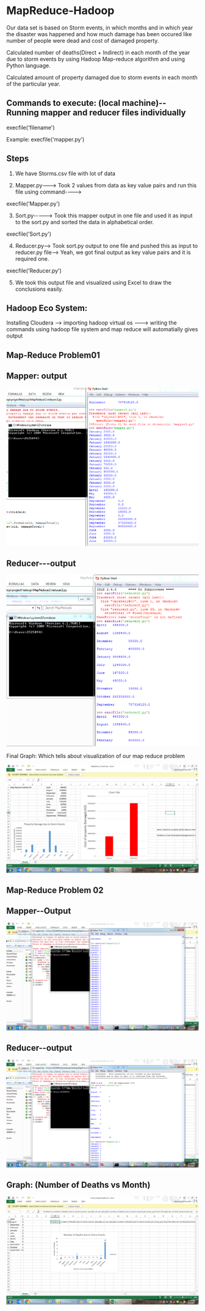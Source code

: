 # MapReduce-Hadoop

Our data set is based on Storm events, in which months and in which year the disaster was happened and how much damage has been occured like number of people were dead and cost of damaged property. 

Calculated number of deaths(Direct + Indirect) in each month of the year due to storm events by using
Hadoop Map-reduce algorithm and using Python language.

Calculated amount of property damaged due to storm events in each month of the particular year.


Commands to execute: (local machine)--Running mapper and reducer files individually
-----------------------------------
execfile('filename')

Example: execfile('mapper.py')

Steps
-----------------------------------
1. We  have Storms.csv file with lot of data

2. Mapper.py---> Took 2 values from data as key value pairs and run this file using command---->

execfile('Mapper.py')

3. Sort.py-----> Took this mapper output in one file and used it as input to the sort.py and sorted the data in alphabetical order.

execfile('Sort.py')

4. Reducer.py--> Took sort.py output to one file and pushed this as input to reducer.py file--> Yeah, we got final output as key value pairs and it is required one. 

execfile('Reducer.py')

5. We took this output file and visualized using Excel to draw the conclusions easily.

Hadoop Eco System:
-------------------
Installing Cloudera --> importing hadoop virtual os ---> writing the commands using hadoop file system and map reduce will automatially gives output

Map-Reduce Problem01
---------------------------------------------------------------------------------------------------------------------------------------
Mapper: output
--------------
![Alt Mapper output](https://github.com/SrinivasaRaoMakkena/MapReduce-Hadoop/blob/master/MapReduce1_Correct/MapperImage.PNG?raw=true "Mapper Output")

Reducer---output
----------------
![Alt Reducer output](https://github.com/SrinivasaRaoMakkena/MapReduce-Hadoop/blob/master/MapReduce1_Correct/reducerImage.PNG?raw=true "Reducer Output")

Final Graph: Which tells about visualization of our map reduce problem

![Alt Chart PROPERTY_DAMAGE vs Month ](https://github.com/SrinivasaRaoMakkena/MapReduce-Hadoop/blob/master/MapReduce1_Correct/graphImage1.PNG?raw=true "Bar Chart of  PROPERTY_DAMAGE vs Month")

Map-Reduce Problem 02
----------------------------------------------------------------------------------------------------------------------------------------

Mapper--Output
---------------
![Alt Mapper output](https://github.com/SrinivasaRaoMakkena/MapReduce-Hadoop/blob/master/MapReduce2_Correct/mapperImage2.PNG?raw=true "Mapper Output")

Reducer--output
----------------
![Alt Reducer output](https://github.com/SrinivasaRaoMakkena/MapReduce-Hadoop/blob/master/MapReduce2_Correct/reducerImage2.PNG?raw=true "Reducer Output")

Graph: (Number of Deaths vs Month)
----------------------------------
![Alt Chart Number of deaths vs Month ](https://github.com/SrinivasaRaoMakkena/MapReduce-Hadoop/blob/master/MapReduce2_Correct/GraphImage2.PNG?raw=true "Bar Chart of  Number of deaths vs Month")
